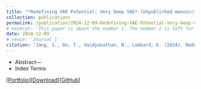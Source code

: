 ```yaml
---
title: "*Redefining VAE Potential: Very Deep VAE* (Unpublished manuscript)"
collection: publications
permalink: /publication/2024-12-09-Redefining-VAE-Potential-Very-Deep-VAE
# excerpt: 'This paper is about the number 1. The number 2 is left for future work.'
date: 2024-12-09
# venue: 'Journal 1'
citation: 'Jang, S., Do, T., Vaidyanathan, N., Lombard, E. (2024). Redefining VAE Potential: Very Deep VAE. Unpublished manuscript, University of Michigan, Ann Arbor.'
---
```

- Abstract—
- Index Terms:

[[Portfolio]()][[Download](/files/EECS_553_Final.pdf)][[GitHub](https://github.com/sontung1010/Very_Deep_VAE)] 
